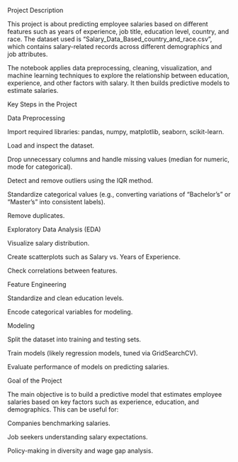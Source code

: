 Project Description

This project is about predicting employee salaries based on different features such as years of experience, job title, education level, country, and race. The dataset used is “Salary_Data_Based_country_and_race.csv”, which contains salary-related records across different demographics and job attributes.

The notebook applies data preprocessing, cleaning, visualization, and machine learning techniques to explore the relationship between education, experience, and other factors with salary. It then builds predictive models to estimate salaries.

Key Steps in the Project

Data Preprocessing

Import required libraries: pandas, numpy, matplotlib, seaborn, scikit-learn.

Load and inspect the dataset.

Drop unnecessary columns and handle missing values (median for numeric, mode for categorical).

Detect and remove outliers using the IQR method.

Standardize categorical values (e.g., converting variations of “Bachelor’s” or “Master’s” into consistent labels).

Remove duplicates.

Exploratory Data Analysis (EDA)

Visualize salary distribution.

Create scatterplots such as Salary vs. Years of Experience.

Check correlations between features.

Feature Engineering

Standardize and clean education levels.

Encode categorical variables for modeling.

Modeling

Split the dataset into training and testing sets.

Train models (likely regression models, tuned via GridSearchCV).

Evaluate performance of models on predicting salaries.

Goal of the Project

The main objective is to build a predictive model that estimates employee salaries based on key factors such as experience, education, and demographics.
This can be useful for:

Companies benchmarking salaries.

Job seekers understanding salary expectations.

Policy-making in diversity and wage gap analysis.
